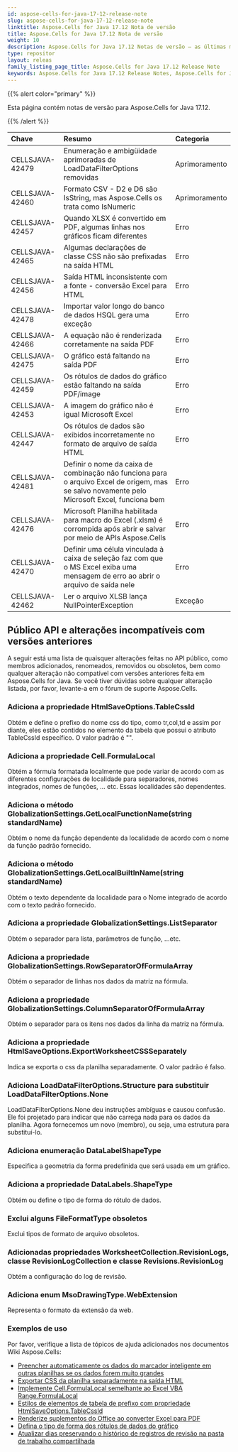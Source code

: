 ```yaml
---
id: aspose-cells-for-java-17-12-release-note
slug: aspose-cells-for-java-17-12-release-note
linktitle: Aspose.Cells for Java 17.12 Nota de versão
title: Aspose.Cells for Java 17.12 Nota de versão
weight: 10
description: Aspose.Cells for Java 17.12 Notas de versão – as últimas melhorias, novos recursos e correções
type: repositor
layout: releas
family_listing_page_title: Aspose.Cells for Java 17.12 Release Note
keywords: Aspose.Cells for Java 17.12 Release Notes, Aspose.Cells for Java 17.12 updates and fixe
---
```

{{% alert color="primary" %}} 

Esta página contém notas de versão para Aspose.Cells for Java 17.12.

{{% /alert %}} 

|**Chave**|**Resumo**|**Categoria**|
| :- | :- | :- |
|CELLSJAVA-42479|Enumeração e ambigüidade aprimoradas de LoadDataFilterOptions removidas|Aprimoramento|
|CELLSJAVA-42460|Formato CSV - D2 e D6 são IsString, mas Aspose.Cells os trata como IsNumeric|Aprimoramento|
|CELLSJAVA-42457|Quando XLSX é convertido em PDF, algumas linhas nos gráficos ficam diferentes|Erro|
|CELLSJAVA-42465|Algumas declarações de classe CSS não são prefixadas na saída HTML|Erro|
|CELLSJAVA-42456|Saída HTML inconsistente com a fonte - conversão Excel para HTML|Erro|
|CELLSJAVA-42478|Importar valor longo do banco de dados HSQL gera uma exceção|Erro|
|CELLSJAVA-42466|A equação não é renderizada corretamente na saída PDF|Erro|
|CELLSJAVA-42475|O gráfico está faltando na saída PDF|Erro|
|CELLSJAVA-42459|Os rótulos de dados do gráfico estão faltando na saída PDF/image|Erro|
|CELLSJAVA-42453|A imagem do gráfico não é igual Microsoft Excel|Erro|
|CELLSJAVA-42447|Os rótulos de dados são exibidos incorretamente no formato de arquivo de saída HTML|Erro|
|CELLSJAVA-42481|Definir o nome da caixa de combinação não funciona para o arquivo Excel de origem, mas se salvo novamente pelo Microsoft Excel, funciona bem|Erro|
|CELLSJAVA-42476|Microsoft Planilha habilitada para macro do Excel (.xlsm) é corrompida após abrir e salvar por meio de APIs Aspose.Cells|Erro|
|CELLSJAVA-42470|Definir uma célula vinculada à caixa de seleção faz com que o MS Excel exiba uma mensagem de erro ao abrir o arquivo de saída nele|Erro|
|CELLSJAVA-42462|Ler o arquivo XLSB lança NullPointerException|Exceção|
##  **Público API e alterações incompatíveis com versões anteriores**
A seguir está uma lista de quaisquer alterações feitas no API público, como membros adicionados, renomeados, removidos ou obsoletos, bem como qualquer alteração não compatível com versões anteriores feita em Aspose.Cells for Java. Se você tiver dúvidas sobre qualquer alteração listada, por favor, levante-a em o fórum de suporte Aspose.Cells.
###  **Adiciona a propriedade HtmlSaveOptions.TableCssId**
Obtém e define o prefixo do nome css do tipo, como tr,col,td e assim por diante, eles estão contidos no elemento da tabela que possui o atributo TableCssId específico. O valor padrão é "".
###  **Adiciona a propriedade Cell.FormulaLocal**
Obtém a fórmula formatada localmente que pode variar de acordo com as diferentes configurações de localidade para separadores, nomes integrados, nomes de funções, ... etc. Essas localidades são dependentes.
###  **Adiciona o método GlobalizationSettings.GetLocalFunctionName(string standardName)**
Obtém o nome da função dependente da localidade de acordo com o nome da função padrão fornecido.
###  **Adiciona o método GlobalizationSettings.GetLocalBuiltInName(string standardName)**
Obtém o texto dependente da localidade para o Nome integrado de acordo com o texto padrão fornecido.
###  **Adiciona a propriedade GlobalizationSettings.ListSeparator**
Obtém o separador para lista, parâmetros de função, ...etc.
###  **Adiciona a propriedade GlobalizationSettings.RowSeparatorOfFormulaArray**
Obtém o separador de linhas nos dados da matriz na fórmula.
###  **Adiciona a propriedade GlobalizationSettings.ColumnSeparatorOfFormulaArray**
Obtém o separador para os itens nos dados da linha da matriz na fórmula.
###  **Adiciona a propriedade HtmlSaveOptions.ExportWorksheetCSSSeparately**
Indica se exporta o css da planilha separadamente. O valor padrão é falso.
###  **Adiciona LoadDataFilterOptions.Structure para substituir LoadDataFilterOptions.None**
LoadDataFilterOptions.None deu instruções ambíguas e causou confusão. Ele foi projetado para indicar que não carrega nada para os dados da planilha. Agora fornecemos um novo (membro), ou seja, uma estrutura para substituí-lo.
###  **Adiciona enumeração DataLabelShapeType**
Especifica a geometria da forma predefinida que será usada em um gráfico.
###  **Adiciona a propriedade DataLabels.ShapeType**
Obtém ou define o tipo de forma do rótulo de dados.
###  **Exclui alguns FileFormatType obsoletos**
Exclui tipos de formato de arquivo obsoletos.
###  **Adicionadas propriedades WorksheetCollection.RevisionLogs, classe RevisionLogCollection e classe Revisions.RevisionLog**
Obtém a configuração do log de revisão.
###  **Adiciona enum MsoDrawingType.WebExtension**
Representa o formato da extensão da web.


###  **Exemplos de uso**
Por favor, verifique a lista de tópicos de ajuda adicionados nos documentos Wiki Aspose.Cells:

- [Preencher automaticamente os dados do marcador inteligente em outras planilhas se os dados forem muito grandes](https://docs.aspose.com/cells/java/auto-populate-smart-marker-data-to-other-worksheets-if-data-is-too-large/)
- [Exportar CSS da planilha separadamente na saída HTML](https://docs.aspose.com/cells/java/export-worksheet-css-separately-in-output-html/)
- [Implemente Cell.FormulaLocal semelhante ao Excel VBA Range.FormulaLocal](https://docs.aspose.com/cells/java/implement-cell-formulalocal-similar-to-excel-vba-range-formulalocal/)
- [Estilos de elementos de tabela de prefixo com propriedade HtmlSaveOptions.TableCssId](https://docs.aspose.com/cells/java/prefix-table-elements-styles-with-htmlsaveoptions-tablecssid-property/)
- [Renderize suplementos do Office ao converter Excel para PDF](https://docs.aspose.com/cells/java/render-office-add-ins-while-converting-excel-to-pdf/)
- [Defina o tipo de forma dos rótulos de dados do gráfico](https://docs.aspose.com/cells/java/set-the-shape-type-of-data-labels-of-chart/)
- [Atualizar dias preservando o histórico de registros de revisão na pasta de trabalho compartilhada](https://docs.aspose.com/cells/java/update-days-preserving-history-of-revision-logs-in-shared-workbook/)
